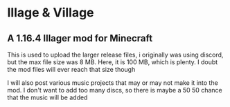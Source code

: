 # Illage & Village
A 1.16.4 Illager mod for Minecraft
-------------------------------------------
This is used to upload the larger release files, i originally was using discord, but the max file size was 8 MB. Here, it is 100 MB, which is plenty. 
I doubt the mod files will ever reach that size though

I will also post various music projects that may or may not make it into the mod. I don't want to add too many discs, so there is maybe a 50 50 chance that the music will be added
